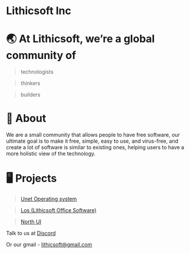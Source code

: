 # Lithicsoft Inc

# 🌏 At Lithicsoft, we’re a global community of
> technologists

> thinkers

> builders

# 🐢 About
We are a small community that allows people to have free software, our ultimate goal is to make it free, simple, easy to use, and virus-free, and create a lot of software is similar to existing ones, helping users to have a more holistic view of the technology.

# 🖥️ Projects
> [Unet Operating system](https://unet.lithicsoft.repl.co/)

> [Los (Lithicsoft Office Software)](https://los.lithicsoft.repl.co/)

> [North UI](https://github.com/Lithicsoft-Inc/NorthUI)


Talk to us at [Discord](https://discord.gg/AZ9SmxeGgP)

Or our gmail - lithicsoft@gmail.com

